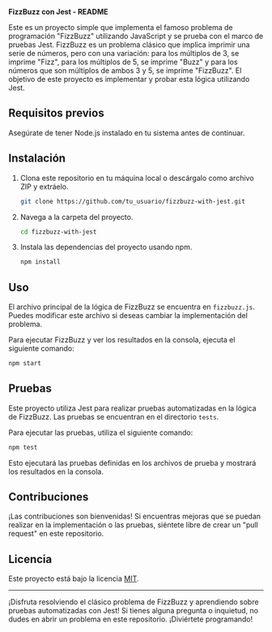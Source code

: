 **FizzBuzz con Jest - README**

Este es un proyecto simple que implementa el famoso problema de programación "FizzBuzz" utilizando JavaScript y se prueba con el marco de pruebas Jest. FizzBuzz es un problema clásico que implica imprimir una serie de números, pero con una variación: para los múltiplos de 3, se imprime "Fizz", para los múltiplos de 5, se imprime "Buzz" y para los números que son múltiplos de ambos 3 y 5, se imprime "FizzBuzz". El objetivo de este proyecto es implementar y probar esta lógica utilizando Jest.

## Requisitos previos

Asegúrate de tener Node.js instalado en tu sistema antes de continuar.

## Instalación

1. Clona este repositorio en tu máquina local o descárgalo como archivo ZIP y extráelo.
   
   ```bash
   git clone https://github.com/tu_usuario/fizzbuzz-with-jest.git
   ```

2. Navega a la carpeta del proyecto.

   ```bash
   cd fizzbuzz-with-jest
   ```

3. Instala las dependencias del proyecto usando npm.

   ```bash
   npm install
   ```

## Uso

El archivo principal de la lógica de FizzBuzz se encuentra en `fizzbuzz.js`. Puedes modificar este archivo si deseas cambiar la implementación del problema.

Para ejecutar FizzBuzz y ver los resultados en la consola, ejecuta el siguiente comando:

```bash
npm start
```

## Pruebas

Este proyecto utiliza Jest para realizar pruebas automatizadas en la lógica de FizzBuzz. Las pruebas se encuentran en el directorio `tests`.

Para ejecutar las pruebas, utiliza el siguiente comando:

```bash
npm test
```

Esto ejecutará las pruebas definidas en los archivos de prueba y mostrará los resultados en la consola.

## Contribuciones

¡Las contribuciones son bienvenidas! Si encuentras mejoras que se puedan realizar en la implementación o las pruebas, siéntete libre de crear un "pull request" en este repositorio.

## Licencia

Este proyecto está bajo la licencia [MIT](LICENSE).

---

¡Disfruta resolviendo el clásico problema de FizzBuzz y aprendiendo sobre pruebas automatizadas con Jest! Si tienes alguna pregunta o inquietud, no dudes en abrir un problema en este repositorio. ¡Diviértete programando!
